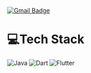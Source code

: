 <!-- # :globe_with_meridians:Socials
[![Web Badge](http://img.shields.io/badge/-Resume-1ca0f1?style=social&logo=dropbox&logoColor=blue&link=https://drive.google.com/file/d/1f3rn5iwNIgeRPUctOtDDnkdnl8wmj8a1/view)](https://drive.google.com/file/d/1f3rn5iwNIgeRPUctOtDDnkdnl8wmj8a1/view)
 -->
[![Gmail Badge](https://img.shields.io/badge/-Gmail-c14438?style=social&logo=Gmail&logoColor=red&link=mailto:prashantnigam490@gmail.com)](mailto:thenitikumarjha@gmail.com)


# :computer:Tech Stack
![Java](https://img.shields.io/badge/java-%23ED8B00.svg?style=for-the-badge&logo=java&logoColor=white)
![Dart](https://img.shields.io/badge/dart-%230175C2.svg?style=for-the-badge&logo=dart&logoColor=white)
![Flutter](https://img.shields.io/badge/Flutter-%2302569B.svg?style=for-the-badge&logo=Flutter&logoColor=white)


<!-- ## :face_with_monocle: About -->
<!-- - :telescope: I’m currently working on Flutter SDK -->
<!-- - :seedling: I’m currently learning New Technology -->
<!-- - :speech_balloon: Ask me about Flutter or any tech related stuff -->

<!--
---


[![](https://visitcount.itsvg.in/api?id=Prashant4900&icon=5&color=11)](https://visitcount.itsvg.in) -->
